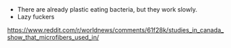##

- There are already plastic eating bacteria, but they work slowly.
- Lazy fuckers

https://www.reddit.com/r/worldnews/comments/61f28k/studies_in_canada_show_that_microfibers_used_in/
